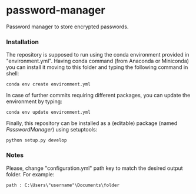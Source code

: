 # password-manager
Password manager to store encrypted passwords.

### Installation
The repository is supposed to run using the conda environment provided in "environment.yml". Having conda command (from Anaconda or Miniconda) you can install it moving to this folder and typing the following command in shell:

`conda env create environment.yml`

In case of further commits requiring different packages, you can update the environment by typing:

`conda env update environment.yml`

Finally, this repository can be installed as a (editable) package (named _PasswordManager_) using setuptools:

`python setup.py develop`

### Notes

Please, change "configuration.yml" path key to match the desired output folder. For example:

`path : C:\Users\"username"\Documents\folder`
